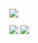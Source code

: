 ![](https://komarev.com/ghpvc/?username=jaydensar)

![](https://github-readme-stats.vercel.app/api?username=jaydensar&show_icons=true&count_private=true)
![](https://github-readme-stats.vercel.app/api/top-langs/?username=jaydensar&layout=compact)
